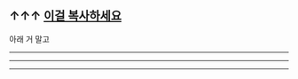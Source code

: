 ## ↑↑↑ [이걸 복사하세요](https://gist.githubusercontent.com/hibiyasleep/9e54a4aacb014faa3dc96cd78a1ad2cc/raw/index.css)

아래 거 말고

---

---

---